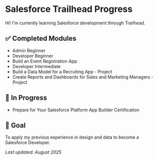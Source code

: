# Salesforce Trailhead Progress

Hi! I'm currently learning Salesforce development through Trailhead.

## ✅ Completed Modules

- Admin Beginner
- Developer Beginner
- Build an Event Registration App
- Developer Intermediate
- Build a Data Model for a Recruiting App - Project
- Create Reports and Dashboards for Sales and Marketing Managers - Project
    
## 🚀 In Progress

- Prepare for Your Salesforce Platform App Builder Certification
    
## 📌 Goal

To apply my previous experience in design and data to become a Salesforce Developer.

_Last updated: August 2025_
